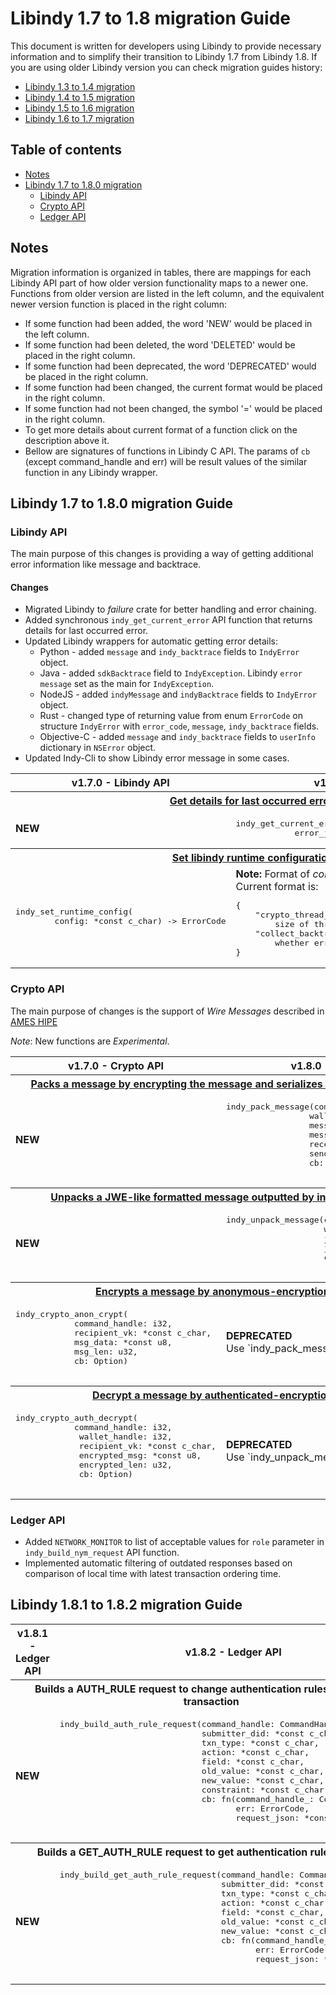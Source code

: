 <!-- markdownlint-disable MD033 -->

# Libindy 1.7 to 1.8 migration Guide

This document is written for developers using Libindy to provide necessary information and
to simplify their transition to Libindy 1.7 from Libindy 1.8. If you are using older Libindy
version you can check migration guides history:

* [Libindy 1.3 to 1.4 migration](https://github.com/hyperledger/indy-sdk/blob/v1.4.0/doc/migration-guide.md)
* [Libindy 1.4 to 1.5 migration](https://github.com/hyperledger/indy-sdk/blob/v1.5.0/doc/migration-guide-1.4.0-1.5.0.md)
* [Libindy 1.5 to 1.6 migration](https://github.com/hyperledger/indy-sdk/blob/v1.6.0/doc/migration-guide-1.5.0-1.6.0.md)
* [Libindy 1.6 to 1.7 migration](https://github.com/hyperledger/indy-sdk/blob/v1.7.0/doc/migration-guide-1.6.0-1.7.0.md)

## Table of contents

* [Notes](#notes)
* [Libindy 1.7 to 1.8.0 migration](#libindy-17-to-180-migration-guide)
    * [Libindy API](#libindy-api)
    * [Crypto API](#crypto-api)
    * [Ledger API](#ledger-api)

## Notes

Migration information is organized in tables, there are mappings for each Libindy API part of how older version functionality maps to a newer one.
Functions from older version are listed in the left column, and the equivalent newer version function is placed in the right column:

* If some function had been added, the word 'NEW' would be placed in the left column.
* If some function had been deleted, the word 'DELETED' would be placed in the right column.
* If some function had been deprecated, the word 'DEPRECATED' would be placed in the right column.
* If some function had been changed, the current format would be placed in the right column.
* If some function had not been changed, the symbol '=' would be placed in the right column.
* To get more details about current format of a function click on the description above it.
* Bellow are signatures of functions in Libindy C API.
  The params of ```cb``` (except command_handle and err) will be result values of the similar function in any Libindy wrapper.

## Libindy 1.7 to 1.8.0 migration Guide

### Libindy API

The main purpose of this changes is providing a way of getting additional error information like message and backtrace.

#### Changes
* Migrated Libindy to *failure* crate for better handling and error chaining.
* Added synchronous `indy_get_current_error` API function that returns details for last occurred error. 
* Updated Libindy wrappers for automatic getting error details:
    * Python - added `message` and `indy_backtrace` fields to `IndyError` object.
    * Java - added `sdkBacktrace` field to `IndyException`. Libindy `error message` set as the main for `IndyException`.
    * NodeJS - added `indyMessage` and `indyBacktrace` fields to `IndyError` object.
    * Rust - changed type of returning value from enum `ErrorCode` on structure `IndyError` with `error_code`, `message`, `indy_backtrace` fields.
    * Objective-C - added `message` and `indy_backtrace` fields to `userInfo` dictionary in `NSError` object. 
* Updated Indy-Cli to show Libindy error message in some cases.

<table>
    <tr>  
      <th>v1.7.0 - Libindy API</th>
      <th>v1.8.0 - Libindy API</th>
    </tr>
    <tr>
      <th colspan="2">
          <a href="https://github.com/hyperledger/indy-sdk/blob/v1.8.0/libindy/src/api/mod.rs#L266">
              Get details for last occurred error.
          </a>
      </th>
    <tr>
    <tr>
      <td>
          <b>NEW</b>
      </td>
      <td>
<pre>indy_get_current_error(
            error_json_p: *mut *const c_char)</pre>
      </td>
    </tr>
    <tr>
      <th colspan="2">
          <a href="https://github.com/hyperledger/indy-sdk/blob/v1.8.0/libindy/src/api/mod.rs#L239">
              Set libindy runtime configuration
          </a>
      </th>
    <tr>
    <tr>
      <td>
<pre>indy_set_runtime_config(
        config: *const c_char) -> ErrorCode</pre>
      </td>
      <td>
        <b>Note:</b> Format of <i>config</i> parameter was changed. Current format is:
<pre>
{
    "crypto_thread_pool_size": Optional[int] - 
        size of thread pool 
    "collect_backtrace": Optional<[bool] - 
        whether errors backtrace should be collected
}
</pre>
      </td>
    </tr>
</table>

### Crypto API

The main purpose of changes is the support of *Wire Messages* described in [AMES HIPE](https://github.com/hyperledger/indy-hipe/pull/43)

*Note*: New functions are *Experimental*. 

<table>
    <tr>  
      <th>v1.7.0 - Crypto API</th>
      <th>v1.8.0 - Crypto API</th>
    </tr>
    <tr>
      <th colspan="2">
          <a href="https://github.com/hyperledger/indy-sdk/blob/v1.7.0/libindy/src/api/crypto.rs#L565">
              Packs a message by encrypting the message and serializes it in a JWE-like format
          </a>
      </th>
    <tr>
    <tr>
      <td>
          <b>NEW</b>
      </td>
      <td>
          <pre>
indy_pack_message(command_handle: i32,
                 wallet_handle: i32,
                 message: *const u8,
                 message_len: u32,
                 receiver_keys: *const c_char,
                 sender: *const c_char,
                 cb: Option<extern fn(xcommand_handle: i32,
                                      err: ErrorCode,
                                      jwe_data: *const u8, 
                                      jwe_len: u32)>)
          </pre>
      </td>
    </tr>
    <tr>
      <th colspan="2">
          <a href="https://github.com/hyperledger/indy-sdk/blob/v1.7.0/libindy/src/api/crypto.rs#L673">
              Unpacks a JWE-like formatted message outputted by indy_pack_message
          </a>
      </th>
    <tr>
    <tr>
      <td>
          <b>NEW</b>
      </td>
      <td>
          <pre>
indy_unpack_message(command_handle: i32,
                    wallet_handle: i32,
                    jwe_data: *const u8,
                    jwe_len: u32,
                    cb: Option<extern fn(xcommand_handle: i32,
                                         err: ErrorCode,
                                         res_json_data : *const u8,
                                         res_json_len : u32)>)
          </pre>
      </td>
    </tr>
    <tr>
      <th colspan="2">
          <a href="https://github.com/hyperledger/indy-sdk/blob/v1.7.0/libindy/src/api/crypto.rs#L371">
              Encrypts a message by anonymous-encryption scheme
          </a>
      </th>
    <tr>
    <tr>
      <td>
          <pre>
indy_crypto_anon_crypt(
            command_handle: i32,
            recipient_vk: *const c_char,
            msg_data: *const u8,
            msg_len: u32,
            cb: Option<extern fn(command_handle_: i32,
                                 err: ErrorCode,
                                 encrypted_msg: *const u8,
                                 encrypted_len: u32)>)
          </pre>
      </td>
      <td>
          <b>DEPRECATED</b><br>
          Use `indy_pack_message` instead
      </td>
    </tr>
    <tr>
      <th colspan="2">
          <a href="https://github.com/hyperledger/indy-sdk/blob/v1.7.0/libindy/src/api/crypto.rs#L432">
              Decrypt a message by authenticated-encryption scheme
          </a>
      </th>
    <tr>
    <tr>
      <td>
          <pre>
indy_crypto_auth_decrypt(
            command_handle: i32,
             wallet_handle: i32,
             recipient_vk: *const c_char,
             encrypted_msg: *const u8,
             encrypted_len: u32,
             cb: Option<extern fn(command_handle_: IndyHandle,
                                  err: ErrorCode,
                                  sender_vk: *const c_char,
                                  msg_data: *const u8,
                                  msg_len: u32)>)
          </pre>
      </td>
      <td>
          <b>DEPRECATED</b><br>
          Use `indy_unpack_message` instead
      </td>
    </tr>
</table>

### Ledger API
* Added `NETWORK_MONITOR` to list of acceptable values for `role` parameter in `indy_build_nym_request` API function.
* Implemented automatic filtering of outdated responses based on comparison of local time with latest transaction ordering time.

## Libindy 1.8.1 to 1.8.2 migration Guide

<table>
  <tr>
    <th>v1.8.1 - Ledger API</th>
    <th>v1.8.2 - Ledger API</th>
  </tr>  
  <tr>
    <th colspan="2">
        <a https://github.com/hyperledger/indy-sdk/blob/v1.8.2/libindy/src/api/ledger.rs#L1838">
            Builds a AUTH_RULE request to change authentication rules for a ledger transaction 
        </a>
    </th>
  </tr>
  <tr>
    <td>
      <b>NEW</b>
    </td>
    <td>
      <pre>
indy_build_auth_rule_request(command_handle: CommandHandle,
                             submitter_did: *const c_char,
                             txn_type: *const c_char,
                             action: *const c_char,
                             field: *const c_char,
                             old_value: *const c_char,
                             new_value: *const c_char,
                             constraint: *const c_char,
                             cb: fn(command_handle_: CommandHandle,
                                    err: ErrorCode,
                                    request_json: *const c_char))
      </pre>
    </td>
  </tr>
  <tr>
    <th colspan="2">
        <a https://github.com/hyperledger/indy-sdk/blob/v1.8.2/libindy/src/api/ledger.rs#L1927">
            Builds a GET_AUTH_RULE request to get authentication rules for ledger
        </a>
    </th>
  </tr>
  <tr>
    <td>
      <b>NEW</b>
    </td>
    <td>
      <pre>
indy_build_get_auth_rule_request(command_handle: CommandHandle,
                                 submitter_did: *const c_char,
                                 txn_type: *const c_char,
                                 action: *const c_char,
                                 field: *const c_char,
                                 old_value: *const c_char,
                                 new_value: *const c_char,
                                 cb: fn(command_handle_: CommandHandle,
                                        err: ErrorCode,
                                        request_json: *const c_char))
      </pre>
    </td>
  </tr>
</table>